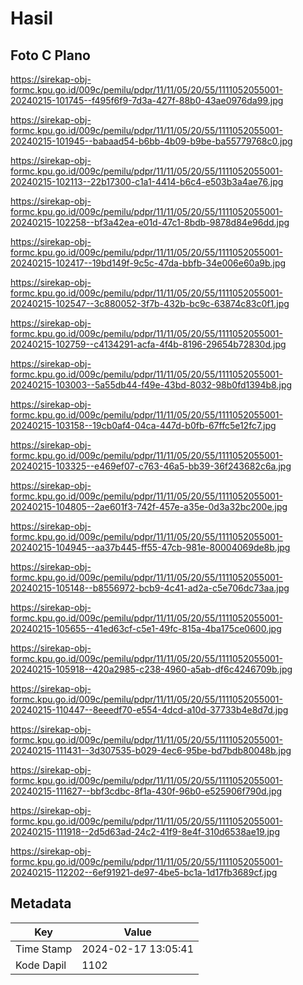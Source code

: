 # Hasil

## Foto C Plano

https://sirekap-obj-formc.kpu.go.id/009c/pemilu/pdpr/11/11/05/20/55/1111052055001-20240215-101745--f495f6f9-7d3a-427f-88b0-43ae0976da99.jpg

https://sirekap-obj-formc.kpu.go.id/009c/pemilu/pdpr/11/11/05/20/55/1111052055001-20240215-101945--babaad54-b6bb-4b09-b9be-ba55779768c0.jpg

https://sirekap-obj-formc.kpu.go.id/009c/pemilu/pdpr/11/11/05/20/55/1111052055001-20240215-102113--22b17300-c1a1-4414-b6c4-e503b3a4ae76.jpg

https://sirekap-obj-formc.kpu.go.id/009c/pemilu/pdpr/11/11/05/20/55/1111052055001-20240215-102258--bf3a42ea-e01d-47c1-8bdb-9878d84e96dd.jpg

https://sirekap-obj-formc.kpu.go.id/009c/pemilu/pdpr/11/11/05/20/55/1111052055001-20240215-102417--19bd149f-9c5c-47da-bbfb-34e006e60a9b.jpg

https://sirekap-obj-formc.kpu.go.id/009c/pemilu/pdpr/11/11/05/20/55/1111052055001-20240215-102547--3c880052-3f7b-432b-bc9c-63874c83c0f1.jpg

https://sirekap-obj-formc.kpu.go.id/009c/pemilu/pdpr/11/11/05/20/55/1111052055001-20240215-102759--c4134291-acfa-4f4b-8196-29654b72830d.jpg

https://sirekap-obj-formc.kpu.go.id/009c/pemilu/pdpr/11/11/05/20/55/1111052055001-20240215-103003--5a55db44-f49e-43bd-8032-98b0fd1394b8.jpg

https://sirekap-obj-formc.kpu.go.id/009c/pemilu/pdpr/11/11/05/20/55/1111052055001-20240215-103158--19cb0af4-04ca-447d-b0fb-67ffc5e12fc7.jpg

https://sirekap-obj-formc.kpu.go.id/009c/pemilu/pdpr/11/11/05/20/55/1111052055001-20240215-103325--e469ef07-c763-46a5-bb39-36f243682c6a.jpg

https://sirekap-obj-formc.kpu.go.id/009c/pemilu/pdpr/11/11/05/20/55/1111052055001-20240215-104805--2ae601f3-742f-457e-a35e-0d3a32bc200e.jpg

https://sirekap-obj-formc.kpu.go.id/009c/pemilu/pdpr/11/11/05/20/55/1111052055001-20240215-104945--aa37b445-ff55-47cb-981e-80004069de8b.jpg

https://sirekap-obj-formc.kpu.go.id/009c/pemilu/pdpr/11/11/05/20/55/1111052055001-20240215-105148--b8556972-bcb9-4c41-ad2a-c5e706dc73aa.jpg

https://sirekap-obj-formc.kpu.go.id/009c/pemilu/pdpr/11/11/05/20/55/1111052055001-20240215-105655--41ed63cf-c5e1-49fc-815a-4ba175ce0600.jpg

https://sirekap-obj-formc.kpu.go.id/009c/pemilu/pdpr/11/11/05/20/55/1111052055001-20240215-105918--420a2985-c238-4960-a5ab-df6c4246709b.jpg

https://sirekap-obj-formc.kpu.go.id/009c/pemilu/pdpr/11/11/05/20/55/1111052055001-20240215-110447--8eeedf70-e554-4dcd-a10d-37733b4e8d7d.jpg

https://sirekap-obj-formc.kpu.go.id/009c/pemilu/pdpr/11/11/05/20/55/1111052055001-20240215-111431--3d307535-b029-4ec6-95be-bd7bdb80048b.jpg

https://sirekap-obj-formc.kpu.go.id/009c/pemilu/pdpr/11/11/05/20/55/1111052055001-20240215-111627--bbf3cdbc-8f1a-430f-96b0-e525906f790d.jpg

https://sirekap-obj-formc.kpu.go.id/009c/pemilu/pdpr/11/11/05/20/55/1111052055001-20240215-111918--2d5d63ad-24c2-41f9-8e4f-310d6538ae19.jpg

https://sirekap-obj-formc.kpu.go.id/009c/pemilu/pdpr/11/11/05/20/55/1111052055001-20240215-112202--6ef91921-de97-4be5-bc1a-1d17fb3689cf.jpg


## Metadata

| Key        | Value               |
| ---------- | ------------------- |
| Time Stamp | 2024-02-17 13:05:41 |
| Kode Dapil | 1102                |



